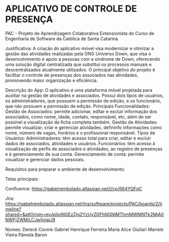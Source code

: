 # APLICATIVO DE CONTROLE DE PRESENÇA
PAC - Projeto de Aprendizagem Colaborativa Extensionista do Curso de Engenharia de Software da Católica de Santa Catarina

Justificativa:
A criação do aplicativo móvel visa modernizar e otimizar a gestão das atividades realizadas pela ONG Universo Down, que visa o desenvolvimento e apoio a pessoas com a síndrome de Down, oferecendo uma solução digital centralizada que substitui os processos manuais e descentralizados atualmente utilizados. O principal objetivo do projeto é facilitar o controle de presenças dos associados nas atividades, promovendo maior organização e eficiência. 

Descrição do App:
O aplicativo é uma plataforma móvel projetada para auxiliar na gestão de atividades e associados. Possui dois tipos de usuários, os administradores, que possuem a permissão de edição, e os funcionário, que não possuem a permissão de edição. 
Principais Funcionalidades:
  Gestão de Associados: permite adicionar, editar e excluir informação dos associados, como nome, idade, contato, responsável, etc, além de ser possível a visualização da ficha completa também. 
  Gestão de Atividades: permite visualizar, criar e gerenciar atividades, defininfo informações como nome, número de vagas, horários e o profissional responsável.
  Tipos de Usuários: 
    Administradores: têm acesso total para criar, editar e excluir dados de associados, atividades e usuários. 
    Funcionários: têm acesso à visualização de perfis de associados e atividades, ao registro de presenças e à gerenciamento de sua conta. 
  Gerenciamento de conta: permite visualizar e gerenciar dados pessoais. 

Requisitos para preparar o ambiente de desenvolvimento:

Telas principais:

Confluence:
https://gabetrembolado.atlassian.net/l/cp/684YQFqC

Jira:
https://gabetrembolado.atlassian.net/jira/software/projects/PAC/boards/2/timeline?shared=&atlOrigin=eyJpIjoiNGEzZjg2YzUyZGFhNGNlMThmMWNlNTk2MjA0NWFjZWMiLCJwIjoiaiJ9

Nomes:
Dereck Conink
Gabriel Henrique Ferreira
Maria Alice Giuliari
Mariele Vieira
Pâmela Baron
